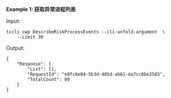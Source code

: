 **Example 1: 获取异常进程列表**



Input: 

```
tccli cwp DescribeRiskProcessEvents --cli-unfold-argument  \
    --Limit 30
```

Output: 
```
{
    "Response": {
        "List": [],
        "RequestId": "e8fc6e04-5b3d-405d-ab61-da7cc8be2583",
        "TotalCount": 89
    }
}
```

